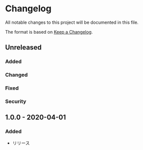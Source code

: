 # Changelog
All notable changes to this project will be documented in this file.

The format is based on [Keep a Changelog](http://keepachangelog.com/).

## Unreleased
### Added

### Changed

### Fixed

### Security



## 1.0.0 - 2020-04-01
### Added
- リリース